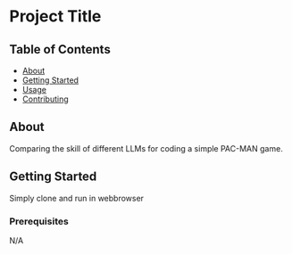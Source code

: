 # Project Title

## Table of Contents

- [About](#about)
- [Getting Started](#getting_started)
- [Usage](#usage)
- [Contributing](../CONTRIBUTING.md)

## About <a name = "about"></a>

Comparing the skill of different LLMs for coding a simple PAC-MAN game.

## Getting Started <a name = "getting_started"></a>

Simply clone and run in webbrowser

### Prerequisites

N/A